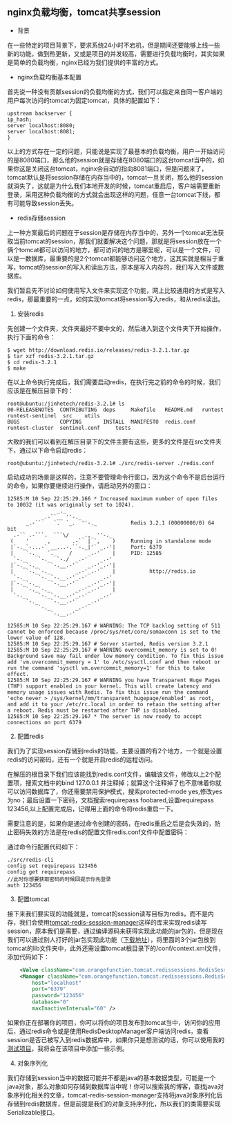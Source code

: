 ## nginx负载均衡，tomcat共享session

- 背景

在一些特定的项目背景下，要求系统24小时不宕机，但是期间还要能够上线一些新的功能，做到热更新，又或是项目的并发较高，需要进行负载均衡时，其实如果是简单的负载均衡，nginx已经为我们提供的丰富的方式。

- nginx负载均衡基本配置

首先说一种没有贡献session的负载均衡的方式，我们可以指定来自同一客户端的用户每次访问的tomcat为固定tomcat，具体的配置如下：

````config
upstream backserver { 
ip_hash; 
server localhost:8080; 
server localhost:8081; 
} 
````

以上的方式存在一定的问题，只能说是实现了最基本的负载均衡，用户一开始访问的是8080端口，那么他的session就是存储在8080端口的这台tomcat当中的，如果你这是关闭这台tomcat，nginx会自动的指向8081端口，但是问题来了，tomcat默认是将session存储在内存当中的，tomcat一旦关闭，那么他的session就消失了，这就是为什么我们本地开发的时候，tomcat重启后，客户端需要重新登录，采用这种负载均衡的方式就会出现这样的问题，任意一台tomcat下线，都有可能导致session丢失。

- redis存储session

上一种方案最后的问题在于session是存储在内存当中的，另外一个tomcat无法获取当前tomcat的session，那我们就要解决这个问题，那就是将session放在一个俩个tomcat都可以访问的地方，都可访问的地方是哪里呢，可以是一个文件，可以是一数据库，最重要的是2个tomcat都能够访问这个地方，这其实就是相当于重写，tomcat的session的写入和读出方法，原本是写入内存的，我们写入文件或数据库。

我们暂且先不讨论如何使用写入文件来实现这个功能，网上比较通用的方式是写入redis，那最重要的一点，如何实现tomcat将session写入redis，和从redis读出。

1. 安装redis

先创建一个文件夹，文件夹最好不要中文的，然后进入到这个文件夹下开始操作，执行下面的命令：

````shell
$ wget http://download.redis.io/releases/redis-3.2.1.tar.gz
$ tar xzf redis-3.2.1.tar.gz
$ cd redis-3.2.1
$ make
````

在以上命令执行完成后，我们需要启动redis，在执行完之前的命令的时候，我们应该是在解压目录下的：

````shell
root@ubuntu:/jinhetech/redis-3.2.1# ls
00-RELEASENOTES  CONTRIBUTING  deps     Makefile   README.md   runtest          runtest-sentinel  src    utils
BUGS             COPYING       INSTALL  MANIFESTO  redis.conf  runtest-cluster  sentinel.conf     tests
````

大致的我们可以看到在解压目录下的文件主要有这些，更多的文件是在src文件夹下，通过以下命令启动redis：

````shell
root@ubuntu:/jinhetech/redis-3.2.1# ./src/redis-server ./redis.conf
````

启动成功的场景是这样的，注意不要管理命令行窗口，因为这个命令不是后台运行的命令，如果你要继续进行操作，请启动另外的窗口：

````shell
12585:M 10 Sep 22:25:29.166 * Increased maximum number of open files to 10032 (it was originally set to 1024).
                _._                                                  
           _.-``__ ''-._                                             
      _.-``    `.  `_.  ''-._           Redis 3.2.1 (00000000/0) 64 bit
  .-`` .-```.  ```\/    _.,_ ''-._                                   
 (    '      ,       .-`  | `,    )     Running in standalone mode
 |`-._`-...-` __...-.``-._|'` _.-'|     Port: 6379
 |    `-._   `._    /     _.-'    |     PID: 12585
  `-._    `-._  `-./  _.-'    _.-'                                   
 |`-._`-._    `-.__.-'    _.-'_.-'|                                  
 |    `-._`-._        _.-'_.-'    |           http://redis.io        
  `-._    `-._`-.__.-'_.-'    _.-'                                   
 |`-._`-._    `-.__.-'    _.-'_.-'|                                  
 |    `-._`-._        _.-'_.-'    |                                  
  `-._    `-._`-.__.-'_.-'    _.-'                                   
      `-._    `-.__.-'    _.-'                                       
          `-._        _.-'                                           
              `-.__.-'                                               

12585:M 10 Sep 22:25:29.167 # WARNING: The TCP backlog setting of 511 cannot be enforced because /proc/sys/net/core/somaxconn is set to the lower value of 128.
12585:M 10 Sep 22:25:29.167 # Server started, Redis version 3.2.1
12585:M 10 Sep 22:25:29.167 # WARNING overcommit_memory is set to 0! Background save may fail under low memory condition. To fix this issue add 'vm.overcommit_memory = 1' to /etc/sysctl.conf and then reboot or run the command 'sysctl vm.overcommit_memory=1' for this to take effect.
12585:M 10 Sep 22:25:29.167 # WARNING you have Transparent Huge Pages (THP) support enabled in your kernel. This will create latency and memory usage issues with Redis. To fix this issue run the command 'echo never > /sys/kernel/mm/transparent_hugepage/enabled' as root, and add it to your /etc/rc.local in order to retain the setting after a reboot. Redis must be restarted after THP is disabled.
12585:M 10 Sep 22:25:29.167 * The server is now ready to accept connections on port 6379
````
2. 配置redis

我们为了实现session存储到redis的功能，主要设置的有2个地方，一个就是设置redis的访问密码，还有一个就是开启redis的运程访问。

在解压的根目录下我们应该能找到redis.conf文件，编辑该文件，修改以上2个配置项，搜索文档中的bind 127.0.0.1 并注释掉；就算这个注释掉了也不意味着你就可以访问数据库了，你还需要禁用保护模式，搜索protected-mode yes,修改yes为no；最后设置一下密码，文档搜索requirepass foobared,设置requirepass 123456,以上配置完成后，记得用上面的命令将redis重启一下。

需要注意的是，如果你是通过命令创建的密码，在redis重启之后是会失效的，防止密码失效的方法是在redis的配置文件redis.conf文件中配置密码：

通过命令行配置代码如下：
````shell
./src/redis-cli
config set requirepass 123456
config get requirepass
//此时你想要获取密码的时候回提示你先登录
auth 123456
````

3. 配置tomcat

接下来我们要实现的功能就是，tomcat的session读写目标为redis，而不是内存，我们会使用[tomcat-redis-session-manager](https://github.com/jcoleman/tomcat-redis-session-manager)这样的库来实现redis读写session，原本我们是需要，通过编译源码来获得实现此功能的jar包的，但是现在我们可以通过别人打好的jar包实现此功能（[下载地址](https://pan.baidu.com/s/1bokMOVH)），将里面的3个jar包放到tomcat的lib文件夹中，此外还需设置tomcat根目录下的/conf/context.xml文件，添加代码如下：

````xml
    <Valve className="com.orangefunction.tomcat.redissessions.RedisSessionHandlerValve" />        
    <Manager className="com.orangefunction.tomcat.redissessions.RedisSessionManager" 
        host="localhost"       
        port="6379"                 
        password="123456"            
        database="0"                 
        maxInactiveInterval="60" />
````

如果你正在部署你的项目，你可以将你的项目发布到tomcat当中，访问你的应用后，通过redis命令或是使用RedisDesktopManager客户端访问redis，查看session是否已被写入到redis数据库中，如果你只是想测试的话，你可以使用我的[测试项目](https://github.com/jingchenxu/drools-lesson)，我将会在该项目中添加一些示例。

4. 对象序列化

我们存储到session当中的数据可能并不都是java的基本数据类型，可能是一个java对象，那么对象如何存储到数据库当中呢！你可以搜索我的博客，查找java对象序列化相关的文章，tomcat-redis-session-manager支持将java对象序列化后存储到redis数据库，但是前提是我们的对象支持序列化，所以我们的类需要实现Serializable接口。




